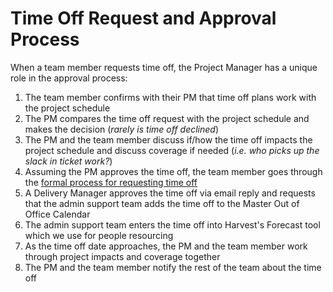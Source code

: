 # Time Off Request and Approval Process

When a team member requests time off, the Project Manager has a unique role in the approval process:

1. The team member confirms with their PM that time off plans work with the project schedule
2. The PM compares the time off request with the project schedule and makes the decision (*rarely is time off declined*)
3. The PM and the team member discuss if/how the time off impacts the project schedule and discuss coverage if needed (*i.e. who picks up the slack in ticket work?*)
4. Assuming the PM approves the time off, the team member goes through the [formal process for requesting time off](../03-policies/benefits-and-holidays.md#timeoff)
5. A Delivery Manager approves the time off via email reply and requests that the admin support team adds the time off to the Master Out of Office Calendar
6. The admin support team enters the time off into Harvest's Forecast tool which we use for people resourcing
7. As the time off date approaches, the PM and the team member work through project impacts and coverage together
8. The PM and the team member notify the rest of the team about the time off
